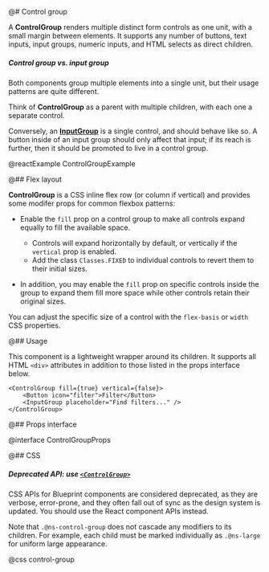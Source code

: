 @# Control group

A __ControlGroup__ renders multiple distinct form controls as one unit, with a small margin between elements. It
supports any number of buttons, text inputs, input groups, numeric inputs, and HTML selects as direct children.

<div class="@ns-callout @ns-intent-success @ns-icon-comparison @ns-callout-has-body-content">
    <h5 class="@ns-heading">Control group vs. input group</h5>

Both components group multiple elements into a single unit, but their usage patterns are quite different.

Think of __ControlGroup__ as a parent with multiple children, with each one a separate control.

Conversely, an [__InputGroup__](#core/components/input-group) is a single control, and should behave like
so. A button inside of an input group should only affect that input; if its reach is further, then it should be
promoted to live in a control group.

</div>

@reactExample ControlGroupExample

@## Flex layout

__ControlGroup__ is a CSS inline flex row (or column if vertical) and provides some modifer props for common flexbox
patterns:

- Enable the `fill` prop on a control group to make all controls expand equally to fill the available space.
    - Controls will expand horizontally by default, or vertically if the `vertical` prop is enabled.
    - Add the class `Classes.FIXED` to individual controls to revert them to their initial sizes.

- In addition, you may enable the `fill` prop on specific controls inside the group to expand them fill more space while
 other controls retain their original sizes.

You can adjust the specific size of a control with the `flex-basis` or `width` CSS properties.

@## Usage

This component is a lightweight wrapper around its children. It supports all HTML `<div>` attributes in addition to
those listed in the props interface below.

```tsx
<ControlGroup fill={true} vertical={false}>
    <Button icon="filter">Filter</Button>
    <InputGroup placeholder="Find filters..." />
</ControlGroup>
```

@## Props interface

@interface ControlGroupProps

@## CSS

<div class="@ns-callout @ns-intent-warning @ns-icon-warning-sign @ns-callout-has-body-content">
    <h5 class="@ns-heading">

Deprecated API: use [`<ControlGroup>`](#core/components/control-group)

</h5>

CSS APIs for Blueprint components are considered deprecated, as they are verbose, error-prone, and they
often fall out of sync as the design system is updated. You should use the React component APIs instead.

</div>

Note that `.@ns-control-group` does not cascade any modifiers to its children. For example, each
child must be marked individually as `.@ns-large` for uniform large appearance.

@css control-group

